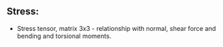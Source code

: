 ## Stress:
- Stress tensor, matrix 3x3 - relationship with normal, shear force and bending and torsional moments.